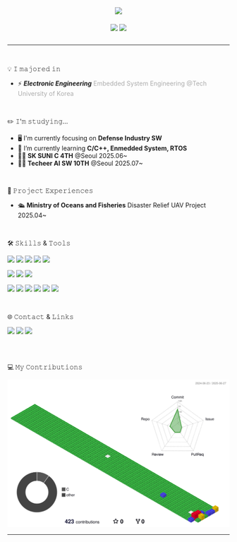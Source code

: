 <div align="center">
  <img src="https://capsule-render.vercel.app/api?type=venom&&color=timeGradient&height=300&section=header&text=JONG%20HO%20PARK&fontSize=90" />
</div>

<div align="center">
  <br>
  <a href="https://github.com/penameyo?tab=repositories"><img height=180 align="center" src="https://github-readme-stats.vercel.app/api/top-langs?username=penameyo&layout=compact&langs_count=8&theme=buefy" /></a>
  <a href="https://solved.ac/penameyo/"><img height=180 align="center" src="http://mazassumnida.wtf/api/v2/generate_badge?boj=penameyo" /></a>
</div>

<br>
<hr>
</div>

<br>

💡 𝙸 𝚖𝚊𝚓𝚘𝚛𝚎𝚍 𝚒𝚗
- ⚡ ***Electronic Engineering*** <span style="color: #ADADAD"> Embedded System Engineering @Tech University of Korea </span>

<br>

✏️ 𝙸'𝚖 𝚜𝚝𝚞𝚍𝚢𝚒𝚗𝚐...

- 🖥️ I'm currently focusing on **Defense Industry SW**
- 🌱 I’m currently learning **C/C++, Enmedded System, RTOS**
- 🧑‍💻 **SK SUNI C 4TH** @Seoul 2025.06~
- 🧑‍💻 **Techeer AI SW 10TH** @Seoul 2025.07~

<br>

🤲 𝙿𝚛𝚘𝚓𝚎𝚌𝚝 𝙴𝚡𝚙𝚎𝚛𝚒𝚎𝚗𝚌𝚎𝚜

- 🛳️ **Ministry of Oceans and Fisheries** Disaster Relief UAV Project 2025.04~

<br>

🛠️ 𝚂𝚔𝚒𝚕𝚕𝚜 & 𝚃𝚘𝚘𝚕𝚜

<img src="https://img.shields.io/badge/C-A8B9CC?style=for-the-badge&logo=c&logoColor=white"> <img src="https://img.shields.io/badge/C++-00599C?style=for-the-badge&logo=cplusplus&logoColor=white"> <img src="https://img.shields.io/badge/Java-007396?style=for-the-badge&logo=openjdk&logoColor=white"> <img src="https://img.shields.io/badge/Spring-6DB33F?style=for-the-badge&logo=spring&logoColor=white"> <img src="https://img.shields.io/badge/Spring Boot-6DB33F?style=for-the-badge&logo=springboot&logoColor=white">

<img src="https://img.shields.io/badge/HTML5-E34F26?style=for-the-badge&logo=html5&logoColor=white"> <img src="https://img.shields.io/badge/CSS3-1572B6?style=for-the-badge&logo=css3&logoColor=white"> <img src="https://img.shields.io/badge/JavaScript-F7DF1E?style=for-the-badge&logo=javascript&logoColor=white">

<img src="https://img.shields.io/badge/VS Code-007ACC?style=for-the-badge&logo=visualstudiocode&logoColor=white"> <img src="https://img.shields.io/badge/IntelliJ IDEA-000000?style=for-the-badge&logo=intellijidea&logoColor=white"> <img src="https://img.shields.io/badge/Eclipse IDE-2C2255?style=for-the-badge&logo=eclipseide&logoColor=white"> <img src="https://img.shields.io/badge/SourceTree-0052CC?style=for-the-badge&logo=sourcetree&logoColor=white"> <img src="https://img.shields.io/badge/Git-F05032?style=for-the-badge&logo=git&logoColor=white"> <img src="https://img.shields.io/badge/GitHub-181717?style=for-the-badge&logo=github&logoColor=white">

<br>

🌐 𝙲𝚘𝚗𝚝𝚊𝚌𝚝 & 𝙻𝚒𝚗𝚔𝚜

<a href="mailto:jhpark3405@gmail.com"><img src="https://img.shields.io/badge/Gmail-EA4335?style=for-the-badge&logo=gmail&logoColor=white"></a>
<a href="https://velog.io/@penameyo/posts"><img src="https://img.shields.io/badge/Velog-20C997?style=for-the-badge&logo=vimeo&logoColor=white"></a>
<a href="mailto:helloll3405@naver.com"><img src="https://img.shields.io/badge/Naver-03C75A?style=for-the-badge&logo=naver&logoColor=white"></a>

<br>
<br>

💻 𝙼𝚢 𝙲𝚘𝚗𝚝𝚛𝚒𝚋𝚞𝚝𝚒𝚘𝚗𝚜

<img src="./profile-3d-contrib/profile-gitblock.svg" />

<hr>
